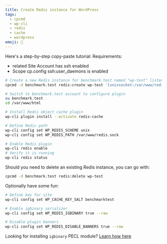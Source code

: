 ```yaml
---
title: Create Redis instance for WordPress
tags:
  - cpcmd
  - wp-cli
  - redis
  - cache
  - wordpress
emoji: 📰
---
```


Here's a step-by-step copy-paste tutorial:
Requirements: 
 - related Site Account has ssh enabled
 - Scope cp.config ssh:user_daemons is enabled

```bash
# Create a new Redis instance for benchmark.test named "wp-test" listening on /tmp/redis.sock
cpcmd -d benchmark.test redis:create wp-test '[unixsocket:/var/www/redis.sock,unixsocketperm:0660]'

# Switch to benchmark.test account to configure plugin
su benchmark.test
cd /var/www/html

# Install Redis object cache plugin
wp-cli plugin install --activate redis-cache

# Define Redis path
wp-cli config set WP_REDIS_SCHEME unix
wp-cli config set WP_REDIS_PATH /var/www/redis.sock

# Enable Redis plugin
wp-cli redis enable
# Verify it is running
wp-cli redis status
```

Should you need to delete an existing Redis instance, you can go with:

```bash
cpcmd -d benchmark.test redis:delete wp-test
```

Optionally have some fun:

```bash
# Define key for site
wp-cli config set WP_CACHE_KEY_SALT benchmarktest

# Enable igbinary serializer
wp-cli config set WP_REDIS_IGBINARY true --raw

# Disable plugin banners
wp-cli config set WP_REDIS_DISABLE_BANNERS true --raw
```

Looking for installing `igbinary` PECL module? [Learn how here](install-php-pecl-modules)
